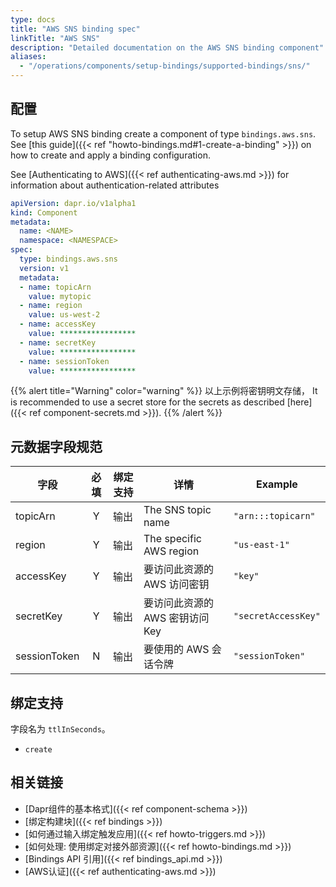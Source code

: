 ```yaml
---
type: docs
title: "AWS SNS binding spec"
linkTitle: "AWS SNS"
description: "Detailed documentation on the AWS SNS binding component"
aliases:
  - "/operations/components/setup-bindings/supported-bindings/sns/"
---
```


## 配置

To setup AWS SNS binding create a component of type `bindings.aws.sns`. See [this guide]({{< ref "howto-bindings.md#1-create-a-binding" >}}) on how to create and apply a binding configuration.

See [Authenticating to AWS]({{< ref authenticating-aws.md >}}) for information about authentication-related attributes

```yaml
apiVersion: dapr.io/v1alpha1
kind: Component
metadata:
  name: <NAME>
  namespace: <NAMESPACE>
spec:
  type: bindings.aws.sns
  version: v1
  metadata:
  - name: topicArn
    value: mytopic
  - name: region
    value: us-west-2
  - name: accessKey
    value: *****************
  - name: secretKey
    value: *****************
  - name: sessionToken
    value: *****************

```

{{% alert title="Warning" color="warning" %}}
以上示例将密钥明文存储， It is recommended to use a secret store for the secrets as described [here]({{< ref component-secrets.md >}}).
{{% /alert %}}

## 元数据字段规范

| 字段           | 必填 | 绑定支持 | 详情                      | Example             |
| ------------ |:--:| ---- | ----------------------- | ------------------- |
| topicArn     | Y  | 输出   | The SNS topic name      | `"arn:::topicarn"`  |
| region       | Y  | 输出   | The specific AWS region | `"us-east-1"`       |
| accessKey    | Y  | 输出   | 要访问此资源的 AWS 访问密钥        | `"key"`             |
| secretKey    | Y  | 输出   | 要访问此资源的 AWS 密钥访问 Key    | `"secretAccessKey"` |
| sessionToken | N  | 输出   | 要使用的 AWS 会话令牌           | `"sessionToken"`    |

## 绑定支持

字段名为 `ttlInSeconds`。

- `create`

## 相关链接

- [Dapr组件的基本格式]({{< ref component-schema >}})
- [绑定构建块]({{< ref bindings >}})
- [如何通过输入绑定触发应用]({{< ref howto-triggers.md >}})
- [如何处理: 使用绑定对接外部资源]({{< ref howto-bindings.md >}})
- [Bindings API 引用]({{< ref bindings_api.md >}})
- [AWS认证]({{< ref authenticating-aws.md >}})
